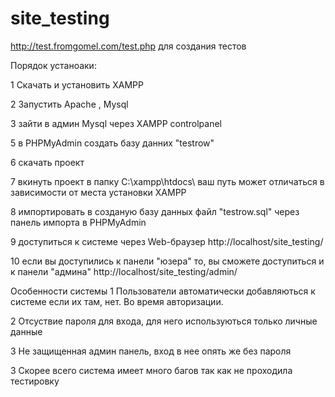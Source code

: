 # site_testing


http://test.fromgomel.com/test.php  для создания тестов


Порядок устаноаки:

1 Скачать и установить XAMPP

2 Запустить Apache , Mysql

3 зайти в админ Mysql через XAMPP controlpanel

5 в PHPMyAdmin создать базу данних "testrow"

6 скачать проект

7 вкинуть проект в папку C:\xampp\htdocs\ ваш путь может отличаться в зависимости от места  установки  XAMPP

8 импортировать в созданую базу данных файл "testrow.sql" через панель импорта в PHPMyAdmin

9 доступиться к системе через Web-браузер http://localhost/site_testing/ 

10 если вы доступились к панели "юзера" то,  вы 
сможете доступиться и к панели "админа" http://localhost/site_testing/admin/ 






Особенности системы 
1 Пользователи автоматически добавляються к системе если их там, нет. Во время авторизации.

2 Отсуствие пароля для входа, для него используються только личные данные

3 Не защищенная админ панель, вход в нее опять же без пароля

3 Скорее всего система имеет много багов так как не проходила тестировку


